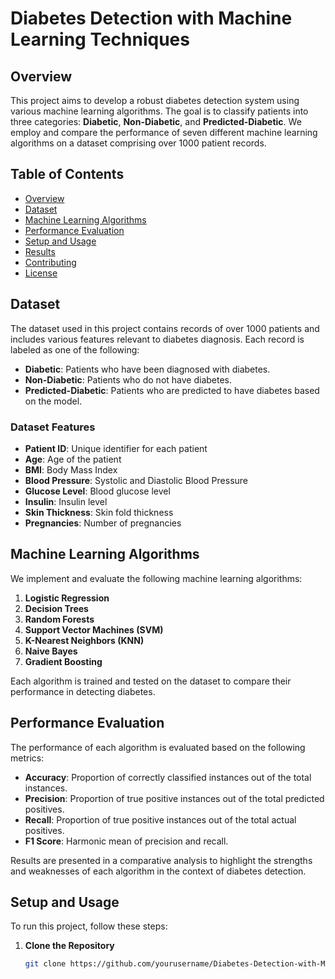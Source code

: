 # Diabetes Detection with Machine Learning Techniques

## Overview

This project aims to develop a robust diabetes detection system using various machine learning algorithms. The goal is to classify patients into three categories: **Diabetic**, **Non-Diabetic**, and **Predicted-Diabetic**. We employ and compare the performance of seven different machine learning algorithms on a dataset comprising over 1000 patient records.

## Table of Contents

- [Overview](#overview)
- [Dataset](#dataset)
- [Machine Learning Algorithms](#machine-learning-algorithms)
- [Performance Evaluation](#performance-evaluation)
- [Setup and Usage](#setup-and-usage)
- [Results](#results)
- [Contributing](#contributing)
- [License](#license)

## Dataset

The dataset used in this project contains records of over 1000 patients and includes various features relevant to diabetes diagnosis. Each record is labeled as one of the following:
- **Diabetic**: Patients who have been diagnosed with diabetes.
- **Non-Diabetic**: Patients who do not have diabetes.
- **Predicted-Diabetic**: Patients who are predicted to have diabetes based on the model.

### Dataset Features

- **Patient ID**: Unique identifier for each patient
- **Age**: Age of the patient
- **BMI**: Body Mass Index
- **Blood Pressure**: Systolic and Diastolic Blood Pressure
- **Glucose Level**: Blood glucose level
- **Insulin**: Insulin level
- **Skin Thickness**: Skin fold thickness
- **Pregnancies**: Number of pregnancies

## Machine Learning Algorithms

We implement and evaluate the following machine learning algorithms:
1. **Logistic Regression**
2. **Decision Trees**
3. **Random Forests**
4. **Support Vector Machines (SVM)**
5. **K-Nearest Neighbors (KNN)**
6. **Naive Bayes**
7. **Gradient Boosting**

Each algorithm is trained and tested on the dataset to compare their performance in detecting diabetes.

## Performance Evaluation

The performance of each algorithm is evaluated based on the following metrics:
- **Accuracy**: Proportion of correctly classified instances out of the total instances.
- **Precision**: Proportion of true positive instances out of the total predicted positives.
- **Recall**: Proportion of true positive instances out of the total actual positives.
- **F1 Score**: Harmonic mean of precision and recall.

Results are presented in a comparative analysis to highlight the strengths and weaknesses of each algorithm in the context of diabetes detection.

## Setup and Usage

To run this project, follow these steps:

1. **Clone the Repository**

   ```bash
   git clone https://github.com/yourusername/Diabetes-Detection-with-Machine-Learning-Techniques.git
